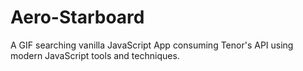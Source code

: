 <h1>Aero-Starboard</h1>
A GIF searching vanilla JavaScript App consuming Tenor's API using modern JavaScript tools and techniques.
